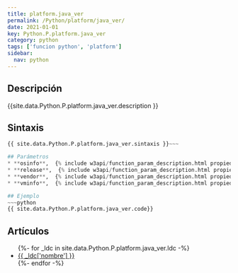 ```yaml
---
title: platform.java_ver
permalink: /Python/platform/java_ver/
date: 2021-01-01
key: Python.P.platform.java_ver
category: python
tags: ['funcion python', 'platform']
sidebar: 
  nav: python
---
```


## Descripción
{{site.data.Python.P.platform.java_ver.description }}

## Sintaxis
~~~python
{{ site.data.Python.P.platform.java_ver.sintaxis }}~~~

## Parámetros
* **osinfo**,  {% include w3api/function_param_description.html propiedad=site.data.Python.P.platform.java_ver valor="osinfo" %}
* **release**,  {% include w3api/function_param_description.html propiedad=site.data.Python.P.platform.java_ver valor="release" %}
* **vendor**,  {% include w3api/function_param_description.html propiedad=site.data.Python.P.platform.java_ver valor="vendor" %}
* **vminfo**,  {% include w3api/function_param_description.html propiedad=site.data.Python.P.platform.java_ver valor="vminfo" %}

## Ejemplo
~~~python
{{ site.data.Python.P.platform.java_ver.code}}
~~~

## Artículos
<ul>
{%- for _ldc in site.data.Python.P.platform.java_ver.ldc -%}
   <li>
       <a href="{{_ldc['url'] }}">{{ _ldc['nombre'] }}</a>
   </li>
{%- endfor -%}
</ul>
